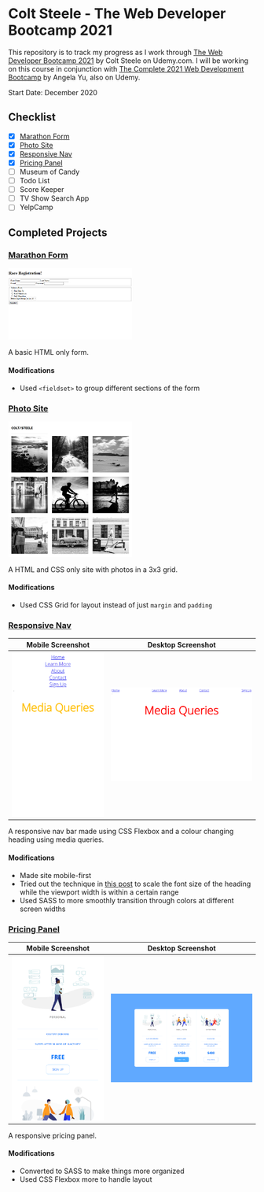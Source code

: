 # Colt Steele - The Web Developer Bootcamp 2021

This repository is to track my progress as I work through [The Web Developer Bootcamp 2021](https://www.udemy.com/course/the-web-developer-bootcamp/) by Colt Steele on Udemy.com. I will be working on this course in conjunction with [The Complete 2021 Web Development Bootcamp](https://www.udemy.com/course/the-complete-web-development-bootcamp/) by Angela Yu, also on Udemy.

Start Date: December 2020

## Checklist

- [x] [Marathon Form](#marathon-form)
- [x] [Photo Site](#photo-site)
- [x] [Responsive Nav](#responsive-nav)
- [x] [Pricing Panel](#pricing-panel)
- [ ] Museum of Candy
- [ ] Todo List
- [ ] Score Keeper
- [ ] TV Show Search App
- [ ] YelpCamp

## Completed Projects

### [Marathon Form](https://mmanogaran.github.io/web-dev-colt-steele/01-marathon-form/index.html)

<img src="images/01-marathon-form-screenshot.png" alt="Screenshot of Marathon Form" width="50%"/>

A basic HTML only form.
#### Modifications
- Used `<fieldset>` to group different sections of the form


### [Photo Site](https://mmanogaran.github.io/web-dev-colt-steele/02-photo-site/index.html)

<img src="images/02-photo-site-screenshot.png" alt="Screenshot of Photo Site" width="50%"/>

A HTML and CSS only site with photos in a 3x3 grid.
#### Modifications
- Used CSS Grid for layout instead of just `margin` and `padding`


### [Responsive Nav](https://mmanogaran.github.io/web-dev-colt-steele/03-responsive-nav/index.html)


| Mobile Screenshot                                   | Desktop Screenshot                                   |
| --------------------------------------------------- | ---------------------------------------------------- |
| ![](images/03-responsive-nav-mobile-screenshot.png) | ![](images/03-responsive-nav-desktop-screenshot.png) |


A responsive nav bar made using CSS Flexbox and a colour changing heading using media queries.

#### Modifications
- Made site mobile-first
- Tried out the technique in [this post](https://www.madebymike.com.au/writing/precise-control-responsive-typography/) to scale the font size of the heading while the viewport width is within a certain range
- Used SASS to more smoothly transition through colors at different screen widths


### [Pricing Panel](https://mmanogaran.github.io/web-dev-colt-steele/04-pricing-panel/index.html)


| Mobile Screenshot                                  | Desktop Screenshot                                  |
| -------------------------------------------------- | --------------------------------------------------- |
| ![](images/04-pricing-panel-mobile-screenshot.png) | ![](images/04-pricing-panel-desktop-screenshot.png) |


A responsive pricing panel.

#### Modifications
- Converted to SASS to make things more organized
- Used CSS Flexbox more to handle layout